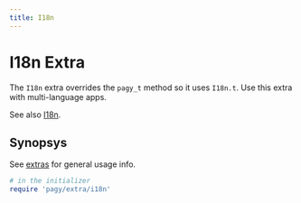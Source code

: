 ```yaml
---
title: I18n
---
```

# I18n Extra

The `I18n` extra overrides the `pagy_t` method so it uses `I18n.t`. Use this extra with multi-language apps.

See also [I18n](../api/frontend.md#i18n).

## Synopsys

See [extras](../extras.md) for general usage info.

```ruby
# in the initializer
require 'pagy/extra/i18n' 
```
